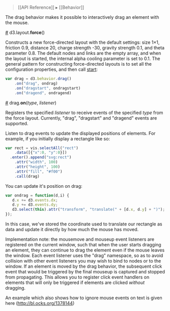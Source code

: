 > [[API Reference]] ▸ [[Behavior]]

The drag behavior makes it possible to interactively drag an element with the mouse. 

<a name="drag" href="Force-Layout#wiki-force">#</a> d3.layout.<b>force</b>()

Constructs a new force-directed layout with the default settings: size 1×1, friction 0.9, distance 20, charge strength -30, gravity strength 0.1, and theta parameter 0.8. The default nodes and links are the empty array, and when the layout is started, the internal alpha cooling parameter is set to 0.1. The general pattern for constructing force-directed layouts is to set all the configuration properties, and then call [start](Force-Layout#wiki-start):

```javascript
var drag = d3.behavior.drag()
    .on("drag", ondrag)
    .on("dragstart", ondragstart)
    .on("dragend", ondragend)
```


<a name="on" href="Drag-behavior#wiki-on">#</a> drag.<b>on</b>(<i>type</i>, <i>listener</i>)

Registers the specified *listener* to receive events of the specified *type* from the force layout. Currently, "drag", "dragstart" and "dragend" events are supported. 

Listen to drag events to update the displayed positions of elements. For example, if you initially display a rectangle like so:

```javascript
var rect = vis.selectAll("rect")
    .data([{"x":0, "y":0}])
  .enter().append("svg:rect")
    .attr("width", 100)
    .attr("height", 100)
    .attr("fill", "#f00")
    .call(drag)

```

You can update it's position on drag:

```javascript
var ondrag = function(d,i) {
   d.x += d3.events.dx;
   d.y += d3.events.dy;
   d3.select(this).attr("transform", "translate(" + [d.x, d.y] + ")");
});
```

In this case, we've stored the coordinate used to translate our rectangle as data and update it directly by how much the mouse has moved.


Implementation note: the mousemove and mouseup event listeners are registered on the current window, such that when the user starts dragging an element, they can continue to drag the element even if the mouse leaves the window. Each event listener uses the "drag" namespace, so as to avoid collision with other event listeners you may wish to bind to nodes or to the window. If an element is moved by the drag behavior, the subsequent click event that would be triggered by the final mouseup is captured and stopped from propagating. This allows you to register click event handlers on elements that will only be triggered if elements are clicked *without* dragging.


An example which also shows how to ignore mouse events on text is given here
(http://bl.ocks.org/1378144)
